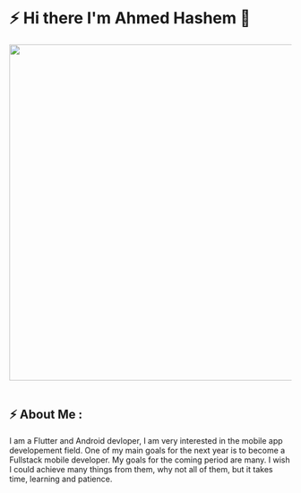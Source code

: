 # ⚡ Hi there I'm Ahmed Hashem 👋

<div align="center">
<img src="https://algorithmman.com/wp-content/uploads/2024/07/Future-Trends-in-Object-Oriented-Programming.gif" width="600px"/>
</div>

<br>

## ⚡ About Me :

I am a Flutter and Android devloper, I am very interested in the mobile app developement field.
One of my main goals for the next year is to become a Fullstack mobile developer.
My goals for the coming period are many. 
I wish I could achieve many things from them, why not all of them, but it takes time, learning and patience.

<br>
